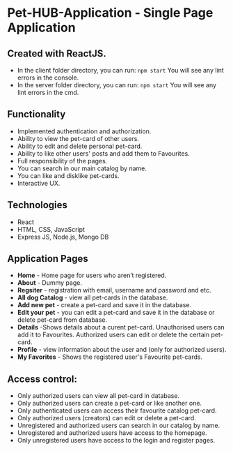 
# Pet-HUB-Application - Single Page Application
## Created with ReactJS.

- In the client folder directory, you can run: `npm start`
You will  see any lint errors in the console.
- In the server folder directory, you can run: `npm start`
You will  see any lint errors in the cmd.


## Functionality
* Implemented authentication and authorization.
* Ability to  view the pet-card of other users.
* Ability to edit and delete personal pet-card.
* Ability to like other users' posts and add them to Favourites. 
* Full responsibility of the pages.
* You can search in our main catalog by name.
* You can like and disklike pet-cards.
* Interactive UX.


## Technologies
* React
* HTML, CSS, JavaScript
* Еxpress JS, Node.js, Mongo DB 

## Application Pages
* **Home** - Home page for users who aren’t registered.
* **About** - Dummy page.
* **Regsiter** - registration with email, username and password and etc.
* **All dog Catalog** - view all  pet-cards in the database.
* **Add new pet** - create a pet-card and save it in the database.
* **Edit your pet** - you can edit a pet-card and save it in the database or delete pet-card from database.
* **Details** -Shows details about a curent pet-card. Unauthorised users can add it to Favourites. Authorized users can edit or delete the certain pet-card. 
* **Profile** - view information about the user and  (only for authorized users).
* **My Favorites** - Shows the registered user's Favourite pet-cards. 

## Access control:

* Only authorized users can view all pet-card in database.
* Only authorized users can create a pet-card or like another one.
* Only authenticated users can access their favourite catalog pet-card.
* Only authorized users (creators) can edit or delete a pet-card.
* Unregistered and authorized users can search in our catalog by name.
* Unregistered and authorized users have access to the homepage.
* Only unregistered users have access to the login and register pages.

